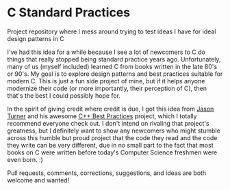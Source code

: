 # C Standard Practices
Project repository where I mess around trying to test ideas I have for ideal design patterns in C

I've had this idea for a while because I see a lot of newcomers to C do things that really stopped being standard practice years ago. Unfortunately, many of us (myself included) learned C from books written in the late 80's or 90's. My goal is to explore design patterns and best practices suitable for modern C. This is just a fun side project of mine, but if it helps anyone modernize their code (or more importantly, their perception of C), then that's the best I could possibly hope for.

In the spirit of giving credit where credit is due, I got this idea from [Jason Turner](https://twitter.com/lefticus) and his awesome [C++ Best Practices](https://github.com/lefticus/cppbestpractices) project, which I totally recommend everyone check out. I don't intend on rivaling that project's greatness, but I definitely want to show any newcomers who might stumble across this humble but proud project that the code they read and the code they write can be very different, due in no small part to the fact that most books on C were written before today's Computer Science freshmen were even born. :)

Pull requests, comments, corrections, suggestions, and ideas are both welcome and wanted!
